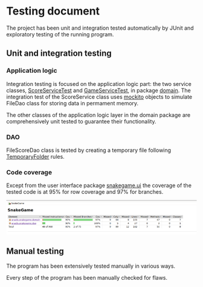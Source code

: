 # Testing document

The project has been unit and integration tested automatically by JUnit and exploratory testing of the running program.

## Unit and integration testing

### Application logic
Integration testing is focused on the application logic part: the two service classes, [ScoreServiceTest](https://github.com/anadis504/ot-harjoitustyo/blob/master/SnakeGame/src/test/java/anadis/snakegame/domain/ScoreServiceTest.java) and [GameServiceTest](https://github.com/anadis504/ot-harjoitustyo/blob/master/SnakeGame/src/test/java/anadis/snakegame/domain/GameServiceTest.java), in package [domain](https://github.com/anadis504/ot-harjoitustyo/tree/master/SnakeGame/src/main/java/anadis/snakegame/domain). The integration test of the ScoreService class uses [mockito](https://site.mockito.org/) objects to simulate FileDao class for storing data in permament memory.

The other classes of the application logic layer in the domain package are comprehensively unit tested to guarantee their functionality.

### DAO
FileScoreDao class is tested by creating a temporary file following [TemporaryFolder](https://junit.org/junit4/javadoc/4.12/org/junit/rules/TemporaryFolder.html) rules.

### Code coverage
Except from the user interface package [snakegame.ui](https://github.com/anadis504/ot-harjoitustyo/tree/master/SnakeGame/src/main/java/anadis/snakegame/ui) the coverage of the tested code is at 95% for row coverage and 97% for branches. 

<img src="https://github.com/anadis504/ot-harjoitustyo/blob/master/dokumentaatio/kuvat/JacocoReport%20from%202020-12-20%2016-40-05.png" width=750>

## Manual testing
The program has been extensively tested manually in various ways.

Every step of the program has been manually checked for flaws.


